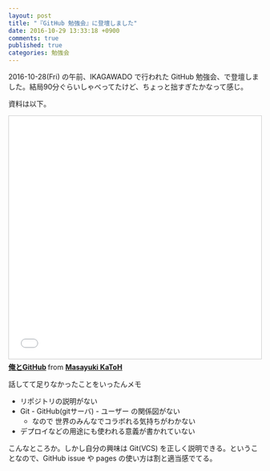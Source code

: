 ```yaml
---
layout: post
title: "『GitHub 勉強会』に登壇しました"
date: 2016-10-29 13:33:18 +0900
comments: true
published: true
categories: 勉強会
---
```


2016-10-28(Fri) の午前、IKAGAWADO で行われた GitHub 勉強会、で登壇しました。結局90分ぐらいしゃべってたけど、ちょっと拙すぎたかなって感じ。

資料は以下。

<iframe src="//www.slideshare.net/slideshow/embed_code/key/bC0d6WoHtlR2Gg" width="595" height="485" frameborder="0" marginwidth="0" marginheight="0" scrolling="no" style="border:1px solid #CCC; border-width:1px; margin-bottom:5px; max-width: 100%;" allowfullscreen> </iframe> <div style="margin-bottom:5px"> <strong> <a href="//www.slideshare.net/pharaohkj/github-67752163" title="俺とGitHub" target="_blank">俺とGitHub</a> </strong> from <strong><a target="_blank" href="//www.slideshare.net/pharaohkj">Masayuki KaToH</a></strong> </div>

話してて足りなかったことをいったんメモ

- リポジトリの説明がない
- Git - GitHub(gitサーバ) - ユーザー の関係図がない
  - なので 世界のみんなでコラボれる気持ちがわかない
- デプロイなどの用途にも使われる意義が書かれていない

こんなところか。しかし自分の興味は Git(VCS) を正しく説明できる。ということなので、GitHub issue や pages の使い方は割と適当感でてる。


